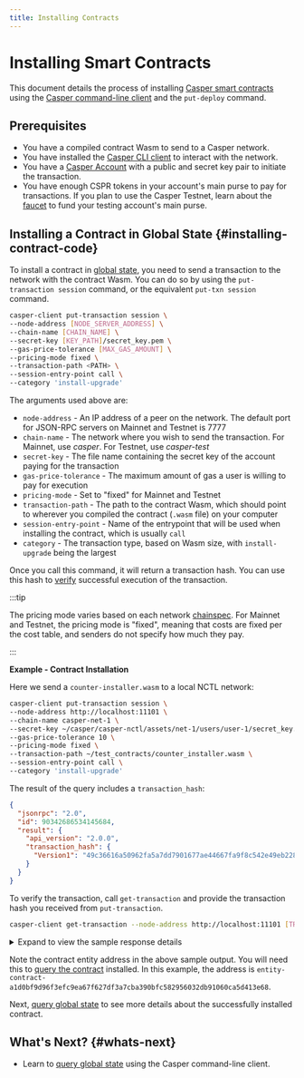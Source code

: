 ```yaml
---
title: Installing Contracts
---
```




# Installing Smart Contracts

This document details the process of installing [Casper smart contracts](../writing-onchain-code/simple-contract.md) using the [Casper command-line client](../prerequisites.md#install-casper-client) and the `put-deploy` command.

## Prerequisites

- You have a compiled contract Wasm to send to a Casper network.
- You have installed the [Casper CLI client](../prerequisites.md#install-casper-client) to interact with the network.
- You have a [Casper Account](../prerequisites.md#setting-up-an-account) with a public and secret key pair to initiate the transaction.
- You have enough CSPR tokens in your account's main purse to pay for transactions. If you plan to use the Casper Testnet, learn about the [faucet](../../users/csprlive/testnet-faucet.md) to fund your testing account's main purse.

## Installing a Contract in Global State {#installing-contract-code}

To install a contract in [global state](../../concepts/glossary/G.md#global-state), you need to send a transaction to the network with the contract Wasm. You can do so by using the `put-transaction session` command, or the equivalent `put-txn session` command.

```bash
casper-client put-transaction session \
--node-address [NODE_SERVER_ADDRESS] \
--chain-name [CHAIN_NAME] \
--secret-key [KEY_PATH]/secret_key.pem \
--gas-price-tolerance [MAX_GAS_AMOUNT] \
--pricing-mode fixed \
--transaction-path <PATH> \
--session-entry-point call \
--category 'install-upgrade'
```

The arguments used above are:
- `node-address` - An IP address of a peer on the network. The default port for JSON-RPC servers on Mainnet and Testnet is 7777
- `chain-name` - The network where you wish to send the transaction. For Mainnet, use *casper*. For Testnet, use *casper-test*
- `secret-key` - The file name containing the secret key of the account paying for the transaction
- `gas-price-tolerance` - The maximum amount of gas a user is willing to pay for execution
- `pricing-mode` - Set to "fixed" for Mainnet and Testnet
- `transaction-path` - The path to the contract Wasm, which should point to wherever you compiled the contract (`.wasm` file) on your computer
- `session-entry-point` - Name of the entrypoint that will be used when installing the contract, which is usually `call`
- `category` - The transaction type, based on Wasm size, with `install-upgrade` being the largest

Once you call this command, it will return a transaction hash. You can use this hash to [verify](./sending-transactions.md#sending-the-transaction) successful execution of the transaction.

:::tip

The pricing mode varies based on each network [chainspec](../../concepts/glossary/C.md#chainspec). For Mainnet and Testnet, the pricing mode is "fixed", meaning that costs are fixed per the cost table, and senders do not specify how much they pay.

:::

**Example - Contract Installation**

Here we send a `counter-installer.wasm` to a local NCTL network:

```bash
casper-client put-transaction session \
--node-address http://localhost:11101 \
--chain-name casper-net-1 \
--secret-key ~/casper/casper-nctl/assets/net-1/users/user-1/secret_key.pem \
--gas-price-tolerance 10 \
--pricing-mode fixed \
--transaction-path ~/test_contracts/counter_installer.wasm \
--session-entry-point call \
--category 'install-upgrade'
```

The result of the query includes a `transaction_hash`:

```json
{
  "jsonrpc": "2.0",
  "id": 90342686534145684,
  "result": {
    "api_version": "2.0.0",
    "transaction_hash": {
      "Version1": "49c36616a50962fa5a7dd7901677ae44667fa9f8c542e49eb2284ba2c900bba2"
    }
  }
}
```

To verify the transaction, call `get-transaction` and provide the transaction hash you received from `put-transaction`.

```bash
casper-client get-transaction --node-address http://localhost:11101 [TRANSACTION_HASH]
```

<details>
<summary>Expand to view the sample response details</summary>

```json
{
  "jsonrpc": "2.0",
  "id": 5297043714444661948,
  "result": {
    "api_version": "2.0.0",
    "transaction": {
      "Version1": {
        "hash": "49c36616a50962fa5a7dd7901677ae44667fa9f8c542e49eb2284ba2c900bba2",
        "header": {
          "chain_name": "casper-net-1",
          "timestamp": "2024-08-21T11:21:36.201Z",
          "ttl": "30m",
          "body_hash": "543df05d05c456e9b6b5d657029e9ad20c674c6e6b56f498af0052ec87ee9f80",
          "pricing_mode": {
            "Fixed": {
              "gas_price_tolerance": 10
            }
          },
          "initiator_addr": {
            "PublicKey": "0149d133f697b5867d312e18ae0b129ef0c63499df2815fe339dca727963edb80d"
          }
        },
        "body": {
          "args": [],
          "target": {
            "Session": {
              "module_bytes": "[105936 hex chars]",
              "runtime": "VmCasperV1"
            }
          },
          "entry_point": "Call",
          "transaction_category": 2,
          "scheduling": "Standard"
        },
        "approvals": [
          {
            "signer": "0149d133f697b5867d312e18ae0b129ef0c63499df2815fe339dca727963edb80d",
            "signature": "01537684dd531ce6a4c9383ba7ea565e9408ed2c5dd8bb12787f131e1148fd0f057f45dbaa7bbc0230743cc5740c67db64f66bab1df57547722899f7d7289c1f0c"
          }
        ]
      }
    },
    "execution_info": {
      "block_hash": "24ead40278a71966e16823150b06c06675a216dbef761c1d6ad1439da4147f4a",
      "block_height": 8463,
      "execution_result": {
        "Version2": {
          "initiator": {
            "PublicKey": "0149d133f697b5867d312e18ae0b129ef0c63499df2815fe339dca727963edb80d"
          },
          "error_message": null,
          "limit": "1000000000000",
          "consumed": "46747144601",
          "cost": "1000000000000",
          "payment": [],
          "transfers": [],
          "size_estimate": 53215,
          "effects": [
            {
              "key": "balance-hold-0121dc8fc358c4e30ae29786bd4842a5f99da83efa0b9ca8461cd2196ffbfd07f172b7ab7491010000",
              "kind": {
                "Write": {
                  "CLValue": {
                    "cl_type": "U512",
                    "bytes": "050010a5d4e8",
                    "parsed": "1000000000000"
                  }
                }
              }
            },
            {
              "key": "uref-65f3f583bf1ac01b6c90d9c9478bd239c09e46f48fb693918726eaab03631407-000",
              "kind": {
                "Write": {
                  "CLValue": {
                    "cl_type": "I32",
                    "bytes": "00000000",
                    "parsed": 0
                  }
                }
              }
            },
            {
              "key": "uref-29feb2af8a9d7b6d2ef6be875a0aa326b646a00b7cdd2dd4a65365e84e9f2e9a-000",
              "kind": {
                "Write": {
                  "CLValue": {
                    "cl_type": "Unit",
                    "bytes": "",
                    "parsed": null
                  }
                }
              }
            },
            {
              "key": "package-50d487af45f8cec533c6813801a7630ff97e5ee3964daf7915d5451b4812ac94",
              "kind": {
                "Write": {
                  "Package": {
                    "versions": [],
                    "disabled_versions": [],
                    "groups": [],
                    "lock_status": "Unlocked"
                  }
                }
              }
            },
            {
              "key": "named-key-entity-account-6a56c4eee172043975aea72221eaf09f3c3a24f09a379935e44c9979f1ae9463-05c3e063406ddde43671e0d47c45e31a10e9204137171f96ce818bdc725a4e1b",
              "kind": {
                "Write": {
                  "NamedKey": {
                    "named_key": {
                      "cl_type": "Key",
                      "bytes": "1050d487af45f8cec533c6813801a7630ff97e5ee3964daf7915d5451b4812ac94",
                      "parsed": "package-50d487af45f8cec533c6813801a7630ff97e5ee3964daf7915d5451b4812ac94"
                    },
                    "name": {
                      "cl_type": "String",
                      "bytes": "14000000636f756e7465725f7061636b6167655f6e616d65",
                      "parsed": "counter_package_name"
                    }
                  }
                }
              }
            },
            {
              "key": "named-key-entity-account-6a56c4eee172043975aea72221eaf09f3c3a24f09a379935e44c9979f1ae9463-6409273bf327d5a6a39a29dbd07c5cd2f48ee4f227fd443d025adc51e1bd5103",
              "kind": {
                "Write": {
                  "NamedKey": {
                    "named_key": {
                      "cl_type": "Key",
                      "bytes": "0229feb2af8a9d7b6d2ef6be875a0aa326b646a00b7cdd2dd4a65365e84e9f2e9a07",
                      "parsed": "uref-29feb2af8a9d7b6d2ef6be875a0aa326b646a00b7cdd2dd4a65365e84e9f2e9a-007"
                    },
                    "name": {
                      "cl_type": "String",
                      "bytes": "13000000636f756e7465725f6163636573735f75726566",
                      "parsed": "counter_access_uref"
                    }
                  }
                }
              }
            },
            {
              "key": "package-50d487af45f8cec533c6813801a7630ff97e5ee3964daf7915d5451b4812ac94",
              "kind": "Identity"
            },
            {
              "key": "entity-system-1f15cf43df68e8b382415a8ef687521f61f1ecce6960b72eaa13f43bfc448139",
              "kind": "Identity"
            },
            {
              "key": "package-f1c97c9b6228be3f316753e4e1289d910071fb880dddccce18881abfb9f53526",
              "kind": "Identity"
            },
            {
              "key": "entry-point-v1-entity-system-1f15cf43df68e8b382415a8ef687521f61f1ecce6960b72eaa13f43bfc448139-21bddc7e4379ba445c7118cb51962954e0d1e5aa5cacc0c4ff6095b57eb9fb33",
              "kind": "Identity"
            },
            {
              "key": "uref-2cb7e46fcde2c4d395a6850bb3b7edbb0b4db6018643e535fa0dfdeeb006d6ef-000",
              "kind": {
                "Write": {
                  "CLValue": {
                    "cl_type": "Unit",
                    "bytes": "",
                    "parsed": null
                  }
                }
              }
            },
            {
              "key": "balance-2cb7e46fcde2c4d395a6850bb3b7edbb0b4db6018643e535fa0dfdeeb006d6ef",
              "kind": {
                "Write": {
                  "CLValue": {
                    "cl_type": "U512",
                    "bytes": "00",
                    "parsed": "0"
                  }
                }
              }
            },
            {
              "key": "byte-code-v1-wasm-0577a7c92fd20e1af76aa9e257631cb240e8187191bba2025e88663d0288e936",
              "kind": {
                "Write": {
                  "ByteCode": {
                    "kind": "V1CasperWasm",
                    "bytes": "[82290 hex chars]"
                  }
                }
              }
            },
            {
              "key": "named-key-entity-contract-a1d0bf9d96f3efc9ea67f627df3a7cba390bfc582956032db91060ca5d413e68-5fed34ec1b2c38445b984eee743ce17fb1e5e89a8cb910cc2f9f12b005360eef",
              "kind": {
                "Write": {
                  "NamedKey": {
                    "named_key": {
                      "cl_type": "Key",
                      "bytes": "0265f3f583bf1ac01b6c90d9c9478bd239c09e46f48fb693918726eaab0363140707",
                      "parsed": "uref-65f3f583bf1ac01b6c90d9c9478bd239c09e46f48fb693918726eaab03631407-007"
                    },
                    "name": {
                      "cl_type": "String",
                      "bytes": "05000000636f756e74",
                      "parsed": "count"
                    }
                  }
                }
              }
            },
            {
              "key": "entry-point-v1-entity-contract-a1d0bf9d96f3efc9ea67f627df3a7cba390bfc582956032db91060ca5d413e68-399a84b0da15b34ecd774b1c4ad47c72a9e1298df057d83bee93d22ac4972aa5",
              "kind": {
                "Write": {
                  "EntryPoint": {
                    "V1CasperVm": {
                      "name": "counter_get",
                      "args": [],
                      "ret": "I32",
                      "access": "Public",
                      "entry_point_type": "Called",
                      "entry_point_payment": "Caller"
                    }
                  }
                }
              }
            },
            {
              "key": "entry-point-v1-entity-contract-a1d0bf9d96f3efc9ea67f627df3a7cba390bfc582956032db91060ca5d413e68-3eba75fc27f0ec2786e09c09d72d61e4c28a86d44d8efc9911460d5438396481",
              "kind": {
                "Write": {
                  "EntryPoint": {
                    "V1CasperVm": {
                      "name": "counter_inc",
                      "args": [],
                      "ret": "Unit",
                      "access": "Public",
                      "entry_point_type": "Called",
                      "entry_point_payment": "Caller"
                    }
                  }
                }
              }
            },
            {
              "key": "entity-contract-a1d0bf9d96f3efc9ea67f627df3a7cba390bfc582956032db91060ca5d413e68",
              "kind": {
                "Write": {
                  "AddressableEntity": {
                    "protocol_version": "2.0.0",
                    "entity_kind": {
                      "SmartContract": "VmCasperV1"
                    },
                    "package_hash": "package-50d487af45f8cec533c6813801a7630ff97e5ee3964daf7915d5451b4812ac94",
                    "byte_code_hash": "byte-code-0577a7c92fd20e1af76aa9e257631cb240e8187191bba2025e88663d0288e936",
                    "main_purse": "uref-2cb7e46fcde2c4d395a6850bb3b7edbb0b4db6018643e535fa0dfdeeb006d6ef-007",
                    "associated_keys": [
                      {
                        "account_hash": "account-hash-6a56c4eee172043975aea72221eaf09f3c3a24f09a379935e44c9979f1ae9463",
                        "weight": 1
                      }
                    ],
                    "action_thresholds": {
                      "deployment": 1,
                      "upgrade_management": 1,
                      "key_management": 1
                    },
                    "message_topics": []
                  }
                }
              }
            },
            {
              "key": "package-50d487af45f8cec533c6813801a7630ff97e5ee3964daf7915d5451b4812ac94",
              "kind": {
                "Write": {
                  "Package": {
                    "versions": [
                      {
                        "entity_version_key": {
                          "protocol_version_major": 2,
                          "entity_version": 1
                        },
                        "addressable_entity_hash": "addressable-entity-a1d0bf9d96f3efc9ea67f627df3a7cba390bfc582956032db91060ca5d413e68"
                      }
                    ],
                    "disabled_versions": [],
                    "groups": [],
                    "lock_status": "Unlocked"
                  }
                }
              }
            },
            {
              "key": "uref-7bc25880db57763fccfa858185becd8de40a890d9e006e067352f011bdcf03bf-000",
              "kind": {
                "Write": {
                  "CLValue": {
                    "cl_type": "U32",
                    "bytes": "01000000",
                    "parsed": 1
                  }
                }
              }
            },
            {
              "key": "named-key-entity-account-6a56c4eee172043975aea72221eaf09f3c3a24f09a379935e44c9979f1ae9463-174ccaaa723ba74cee869017501fab28512b6ef9296d48a38daff7d0da13d1a1",
              "kind": {
                "Write": {
                  "NamedKey": {
                    "named_key": {
                      "cl_type": "Key",
                      "bytes": "027bc25880db57763fccfa858185becd8de40a890d9e006e067352f011bdcf03bf07",
                      "parsed": "uref-7bc25880db57763fccfa858185becd8de40a890d9e006e067352f011bdcf03bf-007"
                    },
                    "name": {
                      "cl_type": "String",
                      "bytes": "0700000076657273696f6e",
                      "parsed": "version"
                    }
                  }
                }
              }
            },
            {
              "key": "named-key-entity-account-6a56c4eee172043975aea72221eaf09f3c3a24f09a379935e44c9979f1ae9463-83b1cde13136393741a1e906a892ccdd289e7827cc9ef84a98cc96e86464bde0",
              "kind": {
                "Write": {
                  "NamedKey": {
                    "named_key": {
                      "cl_type": "Key",
                      "bytes": "1102a1d0bf9d96f3efc9ea67f627df3a7cba390bfc582956032db91060ca5d413e68",
                      "parsed": "entity-contract-a1d0bf9d96f3efc9ea67f627df3a7cba390bfc582956032db91060ca5d413e68"
                    },
                    "name": {
                      "cl_type": "String",
                      "bytes": "07000000636f756e746572",
                      "parsed": "counter"
                    }
                  }
                }
              }
            },
            {
              "key": "balance-hold-0121dc8fc358c4e30ae29786bd4842a5f99da83efa0b9ca8461cd2196ffbfd07f172b7ab7491010000",
              "kind": {
                "Prune": "balance-hold-0121dc8fc358c4e30ae29786bd4842a5f99da83efa0b9ca8461cd2196ffbfd07f172b7ab7491010000"
              }
            },
            {
              "key": "balance-hold-0021dc8fc358c4e30ae29786bd4842a5f99da83efa0b9ca8461cd2196ffbfd07f172b7ab7491010000",
              "kind": {
                "Write": {
                  "CLValue": {
                    "cl_type": "U512",
                    "bytes": "050010a5d4e8",
                    "parsed": "1000000000000"
                  }
                }
              }
            },
            {
              "key": "entity-system-b76adcf84d4900edec0af9001e727bcc3d4920a40afaa6a0e43137bacf62b91e",
              "kind": "Identity"
            },
            {
              "key": "entity-system-1f15cf43df68e8b382415a8ef687521f61f1ecce6960b72eaa13f43bfc448139",
              "kind": "Identity"
            },
            {
              "key": "entity-system-1d29f1bd6ba7016f430498de2d0fe7c9d2c14c200d79be33e0ad240bc2a0d229",
              "kind": "Identity"
            },
            {
              "key": "bid-addr-01f47c77764d4d4c0030c563266724e78e07b2b4719ecfceeae816470c5ecf882d",
              "kind": "Identity"
            },
            {
              "key": "bid-addr-04f47c77764d4d4c0030c563266724e78e07b2b4719ecfceeae816470c5ecf882d0903000000000000",
              "kind": {
                "Write": {
                  "BidKind": {
                    "Credit": {
                      "validator_public_key": "01e4bb993269e0fe33d6e575ab6a642fdcaf692449a1529c4f73e636dfff9d3e61",
                      "era_id": 777,
                      "amount": "1000000000000"
                    }
                  }
                }
              }
            }
          ]
        }
      }
    }
  }
}
```
</details>

Note the contract entity address in the above sample output. You will need this to [query the contract](./querying-global-state.md#query-the-contract) installed. In this example, the address is `entity-contract-a1d0bf9d96f3efc9ea67f627df3a7cba390bfc582956032db91060ca5d413e68`.

Next, [query global state](./querying-global-state.md) to see more details about the successfully installed contract.

<!-- Hide the video for now, as it needs to be updated.

**Video - Contract Installation Walkthrough**

This video demonstrates the commands described above for installing a contract on-chain.

<p align="center">
<iframe width="400" height="225" src="https://www.youtube.com/embed?v=sUg0nh3K3iQ&list=PL8oWxbJ-csEqi5FP87EJZViE2aLz6X1Mj&index=8" frameborder="0" allow="accelerometer; clipboard-write; encrypted-media; gyroscope; picture-in-picture" allowfullscreen></iframe>
</p>

-->

## What's Next? {#whats-next}

- Learn to [query global state](./querying-global-state.md) using the Casper command-line client.

